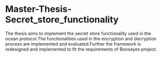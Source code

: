 # Master-Thesis-Secret_store_functionality
The thesis aims to implement the secret store functionality used in the ocean protocol.The functionalities used in the encryption and decryption process are implemented and evaluated.Further the framework is redesigned and implemented to fit the requirements of Bonseyes project.
